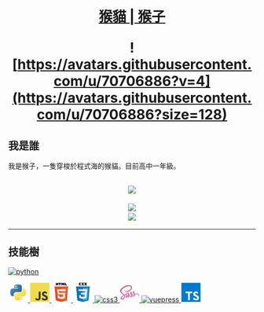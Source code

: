 <h1 align="center">
  <a href="https://github.com/a3510377">猴貓 | 猴子</a>

  ![https://avatars.githubusercontent.com/u/70706886?v=4](https://avatars.githubusercontent.com/u/70706886?size=128)
</h1>

## 我是誰

我是猴子，一隻穿梭於程式海的猴貓。目前高中一年級。

<p align="center">
    <br />
    <img src="https://github-readme-stats.vercel.app/api?username=a3510377&show_icons=true&theme=radical" /><br />
    <br/>
    <img src="https://github-readme-stats.vercel.app/api/top-langs/?username=a3510377&layout=compact&theme=radical&locale=cn" /><br />
    <img src="https://github-readme-stats.vercel.app/api/top-langs/?username=a3510377&langs_count=8&theme=radical&locale=cn" /><br />
</p>
<hr>

## 技能樹

[<img src="https://cdn.jsdelivr.net/gh/devicons/devicon@master/icons/python/python-original.svg" alt="python">](python)

<a href="https://www.python.org" target="_blank">
    <img src="https://raw.githubusercontent.com/devicons/devicon/master/icons/python/python-original.svg" alt="python" width="40" height="40"/>
</a>

<a href="https://developer.mozilla.org/en-US/docs/Web/JavaScript" target="_blank">
    <img src="https://raw.githubusercontent.com/devicons/devicon/master/icons/javascript/javascript-original.svg" alt="javascript" width="40" height="40"/>
</a>

<a href="https://www.w3.org/html/" target="_blank">
    <img src="https://raw.githubusercontent.com/devicons/devicon/master/icons/html5/html5-original-wordmark.svg" alt="html5" width="40" height="40"/>
</a>

<a href="https://www.w3schools.com/css/" target="_blank">
    <img src="https://raw.githubusercontent.com/devicons/devicon/master/icons/css3/css3-original-wordmark.svg" alt="css3" width="40" height="40"/>
</a>
<a href="https://nodejs.org/en/" target="_blank">
    <img src="https://nodejs.org/static/images/logo.svg" alt="css3" width="40" height="40"/>
</a>
<a href="https://sass-lang.com" target="_blank">
    <img src="https://raw.githubusercontent.com/devicons/devicon/master/icons/sass/sass-original.svg" alt="sass" width="40" height="40"/>
</a>
<a href="https://vuepress.vuejs.org/" target="_blank">
    <img src="https://raw.githubusercontent.com/AliasIO/wappalyzer/master/src/drivers/webextension/images/icons/VuePress.svg" alt="vuepress" width="40" height="40"/>
</a>
<a href="https://www.typescriptlang.org/" target="_blank">
    <img src="https://raw.githubusercontent.com/devicons/devicon/master/icons/typescript/typescript-original.svg" alt="typescript" width="40" height="40"/>
</a>
